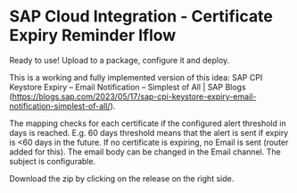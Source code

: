 # SAP Cloud Integration - Certificate Expiry Reminder Iflow
Ready to use! Upload to a package, configure it and deploy. 

This is a working and fully implemented version of this idea: SAP CPI Keystore Expiry – Email Notification – Simplest of All | SAP Blogs (https://blogs.sap.com/2023/05/17/sap-cpi-keystore-expiry-email-notification-simplest-of-all/). 

The mapping checks for each certificate if the configured alert threshold in days is reached. E.g. 60 days threshold means that the alert is sent if expiry is <60 days in the future. 
If no certificate is expiring, no Email is sent (router added for this). 
The email body can be changed in the Email channel. The subject is configurable.

Download the zip by clicking on the release on the right side.
